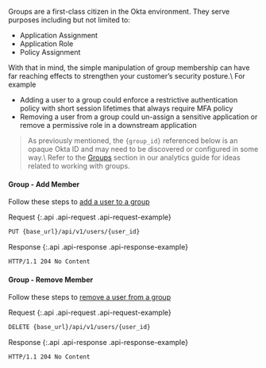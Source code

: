 
Groups are a first-class citizen in the Okta environment. They serve purposes including but not limited to:

+ Application Assignment
+ Application Role
+ Policy Assignment

With that in mind, the simple manipulation of group membership can have far reaching effects to strengthen your customer’s security posture.\\
For example

+ Adding a user to a group could enforce a restrictive authentication policy with short session lifetimes that always require MFA policy
+ Removing a user from a group could un-assign a sensitive application or remove a permissive role in a downstream application

> As previously mentioned, the `{group_id}` referenced below is an opaque Okta ID and may need to be discovered or configured in some way.\\
Refer to the [Groups](./security-analytics.html#groups) section in our analytics guide for ideas related to working with groups.

#### Group - Add Member

Follow these steps to [add a user to a group](../../docs/api/resources/groups.html#add-user-to-group)

Request
{:.api .api-request .api-request-example}

```sh
PUT {base_url}/api/v1/users/{user_id}
```

Response
{:.api .api-response .api-response-example}

```sh
HTTP/1.1 204 No Content
```

#### Group - Remove Member

Follow these steps to [remove a user from a group](../../docs/api/resources/groups.html#remove-user-from-group)

Request
{:.api .api-request .api-request-example}

```sh
DELETE {base_url}/api/v1/users/{user_id}
```

Response
{:.api .api-response .api-response-example}

```sh
HTTP/1.1 204 No Content
```
